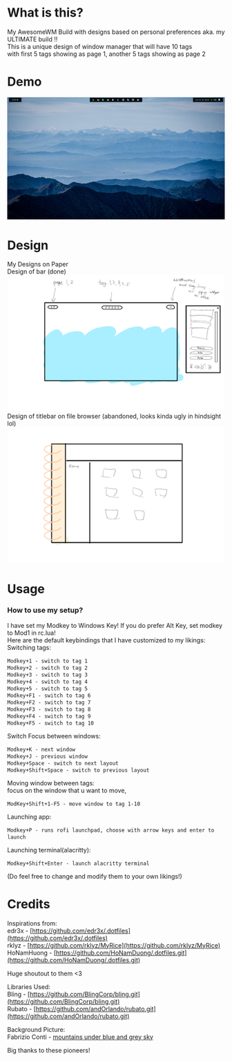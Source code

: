 # What is this?

My AwesomeWM Build with designs based on personal preferences aka. my ULTIMATE build !! <br/>
This is a unique design of window manager that will have 10 tags <br/>
with first 5 tags showing as page 1, another 5 tags showing as page 2

# Demo

![Demo](./.github/demo.gif)

# Design

My Designs on Paper <br/>
Design of bar (done)
![Design of bar](./.github/design.png)
Design of titlebar on file browser (abandoned, looks kinda ugly in hindsight lol)
![Design of titlebar](./.github/booklet.png)

# Usage

### How to use my setup?<br />

I have set my Modkey to Windows Key! If you do prefer Alt Key, set modkey to Mod1 in rc.lua!<br />
Here are the default keybindings that I have customized to my likings:<br />
Switching tags:<br />

```
Modkey+1 - switch to tag 1
Modkey+2 - switch to tag 2
Modkey+3 - switch to tag 3
Modkey+4 - switch to tag 4
Modkey+5 - switch to tag 5
Modkey+F1 - switch to tag 6
Modkey+F2 - switch to tag 7
Modkey+F3 - switch to tag 8
Modkey+F4 - switch to tag 9
Modkey+F5 - switch to tag 10
```

Switch Focus between windows:<br />

```
Modkey+K - next window
Modkey+J - previous window
Modkey+Space - switch to next layout
Modkey+Shift+Space - switch to previous layout
```

Moving window between tags:<br />
focus on the window that u want to move,<br />

```
ModKey+Shift+1-F5 - move window to tag 1-10
```

Launching app:<br />

```
Modkey+P - runs rofi launchpad, choose with arrow keys and enter to launch
```

Launching terminal(alacritty):<br />

```
Modkey+Shift+Enter - launch alacritty terminal
```

(Do feel free to change and modify them to your own likings!)

# Credits

Inspirations from: <br/>
edr3x - [https://github.com/edr3x/.dotfiles](https://github.com/edr3x/.dotfiles) <br/>
rklyz - [https://github.com/rklyz/MyRice](https://github.com/rklyz/MyRice) <br/>
HoNamHuong - [https://github.com/HoNamDuong/.dotfiles.git](https://github.com/HoNamDuong/.dotfiles.git)

Huge shoutout to them <3

Libraries Used: <br/>
Bling - [https://github.com/BlingCorp/bling.git](https://github.com/BlingCorp/bling.git) <br/>
Rubato - [https://github.com/andOrlando/rubato.git](https://github.com/andOrlando/rubato.git) <br/>

Background Picture: <br/>
Fabrizio Conti - [mountains under blue and grey sky](https://unsplash.com/photos/_6LZtmrss08) <br/>

Big thanks to these pioneers!
